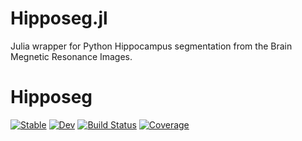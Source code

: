 # Hipposeg.jl
Julia wrapper for Python Hippocampus segmentation from the Brain Megnetic Resonance Images.



# Hipposeg

[![Stable](https://img.shields.io/badge/docs-stable-blue.svg)](https://saikhu.github.io/Hipposeg.jl/stable)
[![Dev](https://img.shields.io/badge/docs-dev-blue.svg)](https://saikhu.github.io/Hipposeg.jl/dev)
[![Build Status](https://github.com/saikhu/Hipposeg.jl/actions/workflows/CI.yml/badge.svg?branch=main)](https://github.com/saikhu/Hipposeg.jl/actions/workflows/CI.yml?query=branch%3Amain)
[![Coverage](https://codecov.io/gh/saikhu/Hipposeg.jl/branch/main/graph/badge.svg)](https://codecov.io/gh/saikhu/Hipposeg.jl)